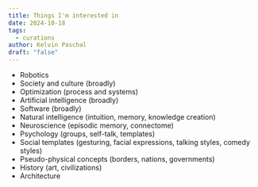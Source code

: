```yaml
---
title: Things I'm interested in
date: 2024-10-18
tags:
  - curations
author: Kelvin Paschal
draft: "false"
---
```

- Robotics
- Society and culture (broadly)
- Optimization (process and systems)
- Artificial intelligence (broadly)
- Software (broadly)
- Natural intelligence (intuition, memory, knowledge creation)
- Neuroscience (episodic memory, connectome)
- Psychology (groups, self-talk, templates)
- Social templates (gesturing, facial expressions, talking styles, comedy styles)
- Pseudo-physical concepts (borders, nations, governments)
- History (art, civilizations)
- Architecture